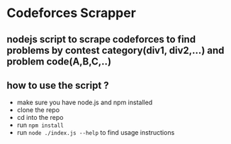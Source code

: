 # Codeforces Scrapper

## nodejs script to scrape codeforces to find problems by contest category(div1, div2,...) and problem code(A,B,C,..)

## how to use the script ?

- make sure you have node.js and npm installed
- clone the repo
- cd into the repo
- run `npm install`
- run `node ./index.js --help` to find usage instructions